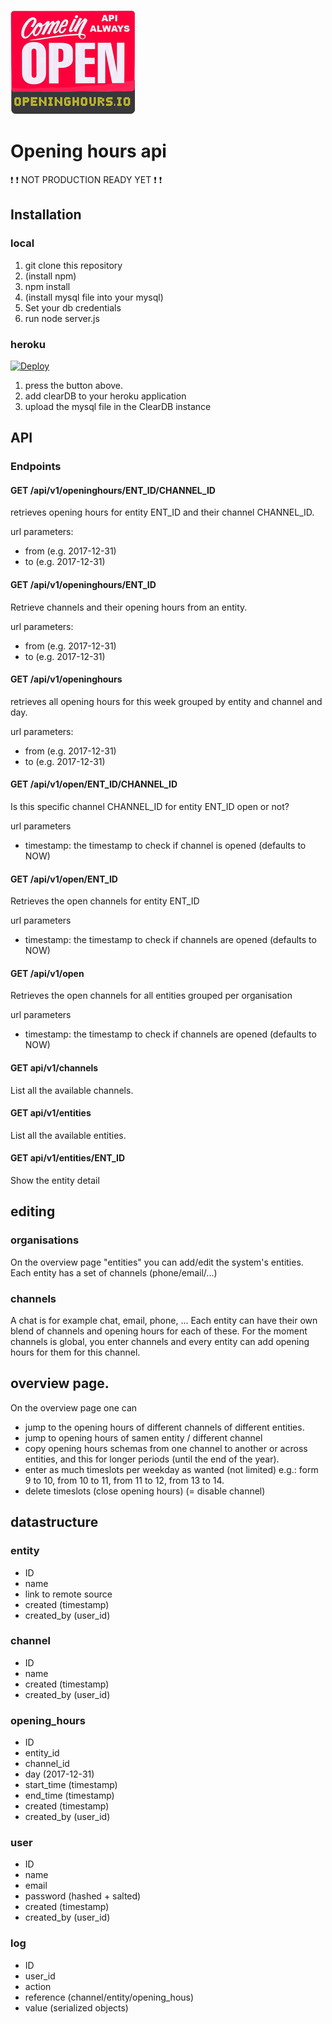 ![Alt text](public/images/logo_200.png?raw=true "openinghours logo")

# Opening hours api

 :exclamation:  :exclamation: NOT PRODUCTION READY YET  :exclamation: :exclamation:

## Installation

### local
1. git clone this repository
2. (install npm)
3. npm install
4. (install mysql file into your mysql)
5. Set your db credentials
6. run node server.js

### heroku
[![Deploy](https://www.herokucdn.com/deploy/button.svg)](https://heroku.com/deploy)

1. press the button above.
2. add clearDB to your heroku application
3. upload the mysql file in the ClearDB instance


## API

### Endpoints

#### GET /api/v1/openinghours/ENT_ID/CHANNEL_ID
retrieves opening hours for entity ENT_ID and their channel CHANNEL_ID.

url parameters:
* from (e.g. 2017-12-31)
* to (e.g. 2017-12-31)


#### GET /api/v1/openinghours/ENT_ID
Retrieve channels and their opening hours from an entity.

url parameters:
* from (e.g. 2017-12-31)
* to (e.g. 2017-12-31)


#### GET /api/v1/openinghours
retrieves all opening hours for this week grouped by entity and channel and day.

url parameters:
* from (e.g. 2017-12-31)
* to (e.g. 2017-12-31)

#### GET /api/v1/open/ENT_ID/CHANNEL_ID
Is this specific channel CHANNEL_ID for entity ENT_ID open or not?

url parameters
* timestamp: the timestamp to check if channel is opened (defaults to NOW)

#### GET /api/v1/open/ENT_ID
Retrieves the open channels for entity ENT_ID

url parameters
* timestamp: the timestamp to check if channels are opened (defaults to NOW)

#### GET /api/v1/open
Retrieves the open channels for all entities grouped per organisation

url parameters
* timestamp: the timestamp to check if channels are opened (defaults to NOW)

#### GET api/v1/channels
List all the available channels.

#### GET api/v1/entities
List all the available entities.

#### GET api/v1/entities/ENT_ID
Show the entity detail

## editing

### organisations
On the overview page "entities" you can add/edit the system's entities.
Each entity has a set of channels (phone/email/...)

### channels
A chat is for example chat, email, phone, ...
Each entity can have their own blend of channels and opening hours for each of these.
For the moment channels is global, you enter channels and every entity can add opening hours for them for this channel.

## overview page.
On the overview page one can
- jump to the opening hours of different channels of different entities.
- jump to opening hours of samen entity / different channel
- copy opening hours schemas from one channel to another or across entities, and this for longer periods (until the end of the year).
- enter as much timeslots per weekday as wanted (not limited) e.g.: form 9 to 10, from 10 to 11, from 11 to 12, from 13 to 14.
- delete timeslots (close opening hours) (= disable channel)


## datastructure

### entity

- ID
- name
- link to remote source
- created (timestamp)
- created_by (user_id)

### channel

- ID
- name
- created (timestamp)
- created_by (user_id)

### opening_hours

- ID
- entity_id
- channel_id
- day (2017-12-31)
- start_time (timestamp)
- end_time (timestamp)
- created (timestamp)
- created_by (user_id)


### user

- ID
- name
- email
- password (hashed + salted)
- created (timestamp)
- created_by (user_id)

### log

- ID
- user_id
- action
- reference (channel/entity/opening_hous)
- value (serialized objects)
